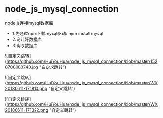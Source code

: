 # node_js_mysql_connection
node.js连接mysql数据库

- 1.先通过npm下载mysql驱动: npm install mysql
- 2.设计好数据库
- 3.读取数据库


![自定义跳转](https://github.com/HuiYouHua/node_js_mysql_connection/blob/master/1528708088743.jpg
"自定义跳转”)

![自定义跳转](https://github.com/HuiYouHua/node_js_mysql_connection/blob/master/WX20180611-171810.png
"自定义跳转”)

![自定义跳转](https://github.com/HuiYouHua/node_js_mysql_connection/blob/master/WX20180611-171322.png
"自定义跳转”)
